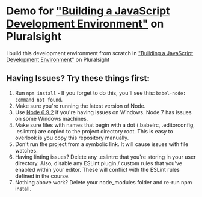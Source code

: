 # Demo for ["Building a JavaScript Development Environment"](https://app.pluralsight.com/library/courses/javascript-development-environment) on Pluralsight

I build this development environment from scratch in ["Building a JavaScript Development Environment"](https://app.pluralsight.com/library/courses/javascript-development-environment) on Pluralsight

## Having Issues? Try these things first:
1. Run `npm install` - If you forget to do this, you'll see this: `babel-node: command not found`.
2. Make sure you're running the latest version of Node.
3. Use [Node 6.9.2](https://nodejs.org/download/release/v6.9.2/) if you're having issues on Windows. Node 7 has issues on some Windows machines.
4. Make sure files with names that begin with a dot (.babelrc, .editorconfig, .eslintrc) are copied to the project directory root. This is easy to overlook is you copy this repository manually.
5. Don't run the project from a symbolic link. It will cause issues with file watches.
6. Having linting issues? Delete any .eslintrc that you're storing in your user directory. Also, disable any ESLint plugin / custom rules that you've enabled within your editor. These will conflict with the ESLint rules defined in the course.
7. Nothing above work? Delete your node_modules folder and re-run npm install.

